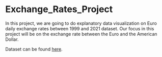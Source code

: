 # Exchange_Rates_Project

In this project, we are going to do explanatory data visualization on Euro daily exchange rates between 1999 and 2021 dataset. Our focus in this project will be on the exchange rate between the Euro and the American Dollar.

Dataset can be found [here](https://www.kaggle.com/lsind18/euro-exchange-daily-rates-19992020).
